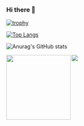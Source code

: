 ### Hi there 👋

[![trophy](https://github-profile-trophy.vercel.app/?username=albino98&theme=gruvbox&margin-w=15&margin-h=15&row=2&column=3)](https://github.com/ryo-ma/github-profile-trophy)


<!--
**albino98/albino98** is a ✨ _special_ ✨ repository because its `README.md` (this file) appears on your GitHub profile.

Here are some ideas to get you started:

- 🔭 I’m currently working on ...
- 🌱 I’m currently learning ...
- 👯 I’m looking to collaborate on ...
- 🤔 I’m looking for help with ...
- 💬 Ask me about ...
- 📫 How to reach me: ...
- 😄 Pronouns: ...
- ⚡ Fun fact: ...
-->



[![Top Langs](https://github-readme-stats.vercel.app/api/top-langs/?username=albino98)](https://github.com/anuraghazra/github-readme-stats)

![Anurag's GitHub stats](https://github-readme-stats.vercel.app/api?username=albino98&show_icons=true)



<div>
  <img height="170" align="left" src="https://github-readme-stats.vercel.app/api?username=mik3sw&count_private=true&include_all_commits=true" />
  <img src="https://github-readme-stats.vercel.app/api/top-langs/?username=mik3sw&layout=langs_count=8" />
</div>
